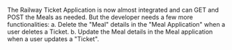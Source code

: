 The Railway Ticket Application is now almost integrated and can GET and POST the Meals as needed. But the developer needs a few more functionalities:
a. Delete the "Meal" details in the "Meal Application" when a user deletes a Ticket.
b. Update the Meal details in the Meal application when a user updates a "Ticket".
